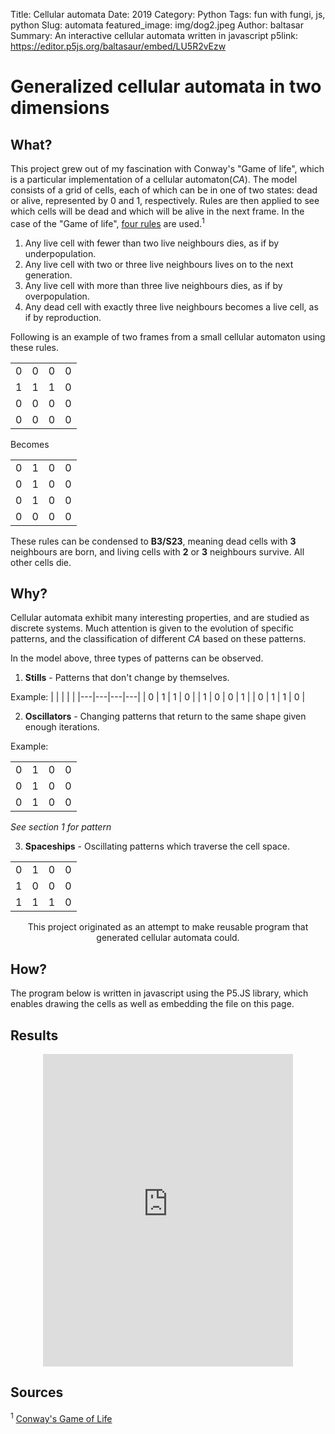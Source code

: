 Title: Cellular automata
Date: 2019
Category: Python
Tags: fun with fungi, js, python
Slug: automata
featured_image: img/dog2.jpeg
Author: baltasar
Summary: An interactive cellular automata written in javascript 
p5link: https://editor.p5js.org/baltasaur/embed/LU5R2vEzw

# Generalized cellular automata in two dimensions

## What?

This project grew out of my fascination with Conway's "Game of life", which is a particular implementation of a cellular automaton(*CA*). The model consists of a grid of cells, each of which can be in one of two states: dead or alive, represented by 0 and 1, respectively. Rules are then applied to see which cells will be dead and which will be alive in the next frame. In the case of the "Game of life", [four rules](https://en.wikipedia.org/wiki/Conway%27s_Game_of_Life#Rules) are used.<sup>1</sup>  

1. Any live cell with fewer than two live neighbours dies, as if by underpopulation.
2. Any live cell with two or three live neighbours lives on to the next generation.
3. Any live cell with more than three live neighbours dies, as if by overpopulation.
4. Any dead cell with exactly three live neighbours becomes a live cell, as if by reproduction.

Following is an example of two frames from a small cellular automaton using these rules.

|   |   |   |   |
|---|---|---|---|
| 0 | 0 | 0 | 0 |
| 1 | 1 | 1 | 0 |
| 0 | 0 | 0 | 0 |
| 0 | 0 | 0 | 0 |

Becomes

|   |   |   |   |
|---|---|---|---|
| 0 | 1 | 0 | 0 |
| 0 | 1 | 0 | 0 |
| 0 | 1 | 0 | 0 |
| 0 | 0 | 0 | 0 |

These rules can be condensed to **B3/S23**, meaning dead cells with **3** neighbours are born, and living cells with **2** or **3** neighbours survive. All other cells die.  


## Why?
Cellular automata exhibit many interesting properties, and are studied as discrete systems. Much attention is given to the evolution of specific patterns, and the classification of different *CA* based on these patterns.

In the model above, three types of patterns can be observed.

1. **Stills** - Patterns that don't change by themselves.

Example:
|   |   |   |   |
|---|---|---|---|
| 0 | 1 | 1 | 0 |
| 1 | 0 | 0 | 1 |
| 0 | 1 | 1 | 0 |

    
2. **Oscillators** - Changing patterns that return to the same shape given enough iterations.  

Example:

|   |   |   |   |
|---|---|---|---|
| 0 | 1 | 0 | 0 |
| 0 | 1 | 0 | 0 |
| 0 | 1 | 0 | 0 |

*See section 1 for pattern*

3. **Spaceships** - Oscillating patterns which traverse the cell space.

|   |   |   |   |
|---|---|---|---|
| 0 | 1 | 0 | 0 |
| 1 | 0 | 0 | 0 |
| 1 | 1 | 1 | 0 |

<p style="text-align:center">	
This project originated as an attempt to make reusable program that generated cellular automata could.
</p>

## How?
The program below is written in javascript using the P5.JS library, which enables drawing the cells as well as embedding the file on this page.

## Results
<p style="text-align:center">	
<iframe style="width:400px; height: 500px; overflow: hidden;"  scrolling="no" frameborder="0" src="https://editor.p5js.org/baltasaur/embed/LU5R2vEzw"></iframe> 
</p>

## Sources
<sup>1</sup> [Conway's Game of Life](https://en.wikipedia.org/wiki/Conway%27s_Game_of_Life)
